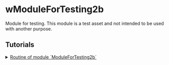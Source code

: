 # wModuleForTesting2b

Module for testing. This module is a test asset and not intended to be used with another purpose.

## Tutorials

<details>
  <summary><a href="./ModuleForTesting2b.md">
    Routine of module `ModuleForTesting2b`
  </a></summary>
    How to use routine of the module.
</details>
